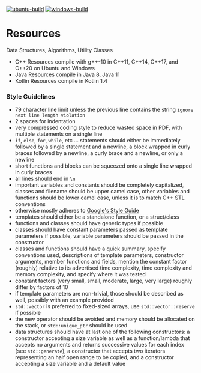 [![ubuntu-build](https://github.com/wesley-a-leung/Resources/actions/workflows/ubuntu-build.yml/badge.svg)](https://github.com/wesley-a-leung/Resources/actions/workflows/ubuntu-build.yml)
[![windows-build](https://github.com/wesley-a-leung/Resources/actions/workflows/windows-build.yml/badge.svg)](https://github.com/wesley-a-leung/Resources/actions/workflows/windows-build.yml)

# Resources
Data Structures, Algorithms, Utility Classes

- C++ Resources compile with g++-10 in C++11, C++14, C++17, and C++20 on Ubuntu
and Windows  
- Java Resources compile in Java 8, Java 11  
- Kotlin Resources compile in Kotlin 1.4  

### Style Guidelines
- 79 character line limit unless the previous line contains the string
`ignore next line length violation`  
- 2 spaces for indentation  
- very compressed coding style to reduce wasted space in PDF, with multiple
statements on a single line  
- `if`, `else`, `for`, `while`, etc ... statements should either be immediately
followed by a single statement and a newline, a block wrapped in curly braces
followed by a newline, a curly brace and a newline, or only a newline
- short functions and blocks can be squeezed onto a single line wrapped in
curly braces
- all lines should end in `\n`
- important variables and constants should be completely capitalized,
classes and filename should be upper camel case, other variables and functions
should be lower camel case, unless it is to match C++ STL conventions
- otherwise mostly adheres to
[Google's Style Guide](https://google.github.io/styleguide/cppguide.html)
- templates should either be a standalone function, or a struct/class
- functions and classes should have generic types if possible
- classes should have constant parameters passed as template parameters if
possible, variable parameters should be passed in the constructor
- classes and functions should have a quick summary, specify conventions used,
descriptions of template parameters, constructor arguments, member functions
and fields, mention the constant factor (roughly) relative to its advertised
time complexity, time complexity and memory complexity, and specify where it
was tested
- constant factors (very small, small, moderate, large, very large) roughly
differ by factors of 10
- if template parameters are non-trivial, those should be described as well,
possibly with an example provided
- `std::vector` is preferred to fixed-sized arrays, use `std::vector::reserve`
if possible
- the new operator should be avoided and memory should be allocated on the
stack, or `std::unique_ptr` should be used
- data structures should have at last one of the following constructors:
a constructor accepting a size variable as well as a function/lambda that
accepts no arguments and returns successive values for each index (see
`std::generate`), a constructor that accepts two iterators representing an 
half open range to be copied, and a constructor accepting a size variable and a
default value
